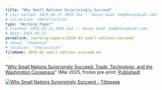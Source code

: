 ```yaml
---
title: "Why Small Nations Surprisingly Succeed"
# Last-edited: 2025.04.17.1859.Thu -- Danny Quah (me@DannyQuah.com)
# collection: theCollection
type: "Working Paper"
# Created: 2025.03.22.2056.Sat -- Danny Quah (me@DannyQuah.com)
# date: 2025-03-22
permalink: /working-papers/2024-02-small-nations-succeed/
# venue: "theVenue"
# location: "theLocation"
fileName: 2024-02-small-nations-succeed.md
---
```

"<a href="https://DannyQuah.github.io/Storage/2024.02-Danny.Quah-Small-Nations-Success.pdf">Why Small Nations Surprisingly Succeed:  Trade, Technology, and the Washington Consensus</a>" (Mar 2025, frozen pre-print. [Published](https://DannyQuah.github.io/publications/2025-03-Danny.Quah-Small-Poor-Trade-Technology-TLC))  

[<img src="https://DannyQuah.github.io/Storage/2024.02-Danny.Quah-Small-Nations-Success-titlepage.png" alt = "Why Small Nations Surprisingly Succeed - Titlepage"/>](https://dannyquah.github.io/Storage/2024.02-Danny.Quah-Small-Nations-Success.pdf)

<!---
   Invisible section // 2024-02-small-nations-succeed.md
-->

